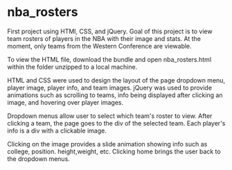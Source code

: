 # nba_rosters
First project using HTMl, CSS, and jQuery. 
Goal of this project is to view team rosters
of players in the NBA with their image and 
stats. At the moment, only teams from the
Western Conference are viewable. 

To view the HTML file, download the bundle and 
open nba_rosters.html within the folder unzipped 
to a local machine.

HTML and CSS were used to design the layout of the 
page dropdown menu, player image, player info, and
team images. jQuery was used to provide animations
such as scrolling to teams, info being displayed 
after clicking an image, and hovering over player
images.

Dropdown menus allow user to select which 
team's roster to view. After clicking a team, 
the page goes to the div of the selected team.
Each player's info is a div with a clickable image.

Clicking on the image provides a slide animation showing
info such as college, position. height,weight, etc. Clicking
home brings the user back to the dropdown menus.

 
